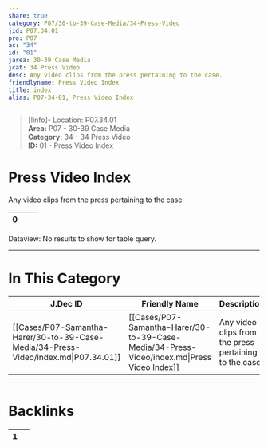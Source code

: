 ```yaml
---  
share: true  
category: P07/30-to-39-Case-Media/34-Press-Video  
jid: P07.34.01  
pro: P07  
ac: "34"  
id: "01"  
jarea: 30-39 Case Media  
jcat: 34 Press Video  
desc: Any video clips from the press pertaining to the case.  
friendlyname: Press Video Index  
title: index  
alias: P07-34-01, Press Video Index  
---  
```

  
>[!info]- Location: P07.34.01  
>**Area:** P07 - 30-39 Case Media  
>**Category:** 34 - 34 Press Video  
>**ID:** 01 - Press Video Index  
  
# Press Video Index  
  
Any video clips from the press pertaining to the case  
  
   
<div><table class="dataview table-view-table"><thead class="table-view-thead"><tr class="table-view-tr-header"><th class="table-view-th"><span></span><span class="dataview small-text">0</span></th><th class="table-view-th"><span></span></th><th class="table-view-th"><span></span></th></tr></thead><tbody class="table-view-tbody"></tbody></table><div class="dataview dataview-error-box"><p class="dataview dataview-error-message">Dataview: No results to show for table query.</p></div></div>  
  
  
---  
# In This Category  
  
| J.Dec ID                                                                            | Friendly Name                                                                               | Description                                            |  
| ----------------------------------------------------------------------------------- | ------------------------------------------------------------------------------------------- | ------------------------------------------------------ |  
| [[Cases/P07-Samantha-Harer/30-to-39-Case-Media/34-Press-Video/index.md\|P07.34.01]] | [[Cases/P07-Samantha-Harer/30-to-39-Case-Media/34-Press-Video/index.md\|Press Video Index]] | Any video clips from the press pertaining to the case. |  
  
  
---  
# Backlinks  
<div><table class="dataview table-view-table"><thead class="table-view-thead"><tr class="table-view-tr-header"><th class="table-view-th"><span></span><span class="dataview small-text">1</span></th><th class="table-view-th"><span></span></th></tr></thead><tbody class="table-view-tbody"></tbody></table></div>